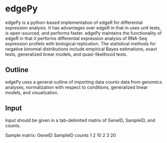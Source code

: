 # edgePy

edgePy is a python-based implementation of edgeR for differential expression analysis. It has advantages over edgeR in that in uses unit tests, is open-sourced, and performs faster. edgePy maintains the functionality of edgeR in that it performs differential expression analysis of RNA-Seq expression profiels with biological replication. The statistical methods for negative binomial distributions include empirical Bayes estimations, exact tests, generalized linear models, and quasi-likelihood tests. 

## Outline

edgePy uses a general outline of importing data counts data from genomics analyses, normalization with respect to conditions, generalized linear models, and visualization.

## Input

Input should be given in a tab-delimited matrix of GeneID, SampleID, and counts.

Sample matrix:
GeneID SampleID counts
1 2 10
2 3 20

